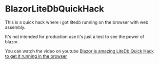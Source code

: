 # BlazorLiteDbQuickHack

This is a quick hack where i got litedb running on the browser with web assembly.

It's not intended for production use it's just a test to see the power of blazor.

You can watch the video on youtube [Blazor is amazing LiteDb Quick Hack to get it running in the browser](https://youtu.be/SXcjsnenJ2w)
